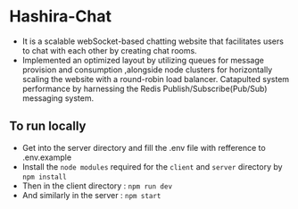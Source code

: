 # Hashira-Chat
-  It is a scalable webSocket-based chatting website that facilitates users to chat with each other by creating chat rooms.
-  Implemented an optimized layout by utilizing queues for message provision and consumption ,alongside node clusters for horizontally scaling the website with a round-robin load balancer.
 Catapulted system performance by harnessing the Redis Publish/Subscribe(Pub/Sub) messaging system.

## To run locally
- Get into the server directory and fill the .env file with refference to .env.example
- Install the `node modules`  required for the `client` and `server` directory by `npm install`
- Then in the client directory : `npm run dev`
- And similarly in the server : `npm start`
